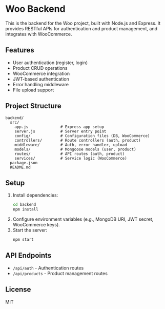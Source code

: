 # Woo Backend

This is the backend for the Woo project, built with Node.js and Express. It provides RESTful APIs for authentication and product management, and integrates with WooCommerce.

## Features
- User authentication (register, login)
- Product CRUD operations
- WooCommerce integration
- JWT-based authentication
- Error handling middleware
- File upload support

## Project Structure
```
backend/
  src/
    app.js              # Express app setup
    server.js           # Server entry point
    config/             # Configuration files (DB, WooCommerce)
    controllers/        # Route controllers (auth, product)
    middleware/         # Auth, error handler, upload
    models/             # Mongoose models (user, product)
    routes/             # API routes (auth, product)
    services/           # Service logic (WooCommerce)
  package.json
  README.md
```

## Setup
1. Install dependencies:
   ```bash
   cd backend
   npm install
   ```
2. Configure environment variables (e.g., MongoDB URI, JWT secret, WooCommerce keys).
3. Start the server:
   ```bash
   npm start
   ```

## API Endpoints
- `/api/auth` - Authentication routes
- `/api/products` - Product management routes

## License
MIT
